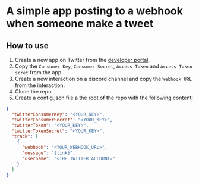 # A simple app posting to a webhook when someone make a tweet

## How to use

1. Create a new app on Twitter from the [developer portal](https://developer.twitter.com/en/apps).
2. Copy the `Consumer Key`, `Consumer Secret`, `Access Token` and `Access Token scret` from the app.
3. Create a new interaction on a discord channel and copy the `Webhook URL` from the interaction.
4. Clone the repo
5. Create a config.json file a the root of the repo with the following content:

```json
{
  "twitterConsumerKey": "<YOUR_KEY>",
  "twitterConsumerSecret": "<YOUR_KEY>",
  "twitterToken": "<YOUR_KEY>",
  "twitterTokenSecret": "<YOUR_KEY>",
  "track": [
    {
      "webhook": "<YOUR_WEBHOOK_URL>",
      "message": "{link}",
      "username": "<THE_TWITTER_ACCOUNT>"
    }
  ]
}
```
